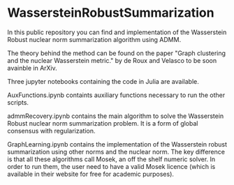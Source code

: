# WassersteinRobustSummarization
In this public repository you can find and implementation of the Wasserstein Robust nuclear norm summarization algorithm using ADMM.

The theory behind the method can be found on the paper "Graph clustering and the nuclear Wasserstein metric." by de Roux and Velasco to be 
soon avainble in ArXiv.

Three jupyter notebooks containing the code in Julia are available.

AuxFunctions.ipynb containts auxiliary functions necessary to run the other scripts.

admmRecovery.ipynb contains the main algorithm to solve the Wasserstein Robust nuclear norm summarization problem. It is a form of 
global consensus with regularization.

GraphLearning.ipynb contains the implementation of the Wasserstein robust summarization using other norms and the nuclear norm. The key difference is that all these algorithms call Mosek, an off the shelf numeric solver. In order to run them, the user need to have a valid Mosek licence (which is available in their website for free for academic purposes).
